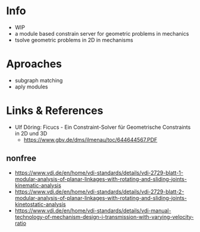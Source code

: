 # Info
- WIP
- a module based constrain server for geometric problems in mechanics
- tsolve geometric problems in 2D in mechanisms

# Aproaches
- subgraph matching
- aply modules

# Links & References
- Ulf Döring: Ficucs - Ein Constraint-Solver für Geometrische Constraints in 2D und 3D 
  - https://www.gbv.de/dms/ilmenau/toc/644644567.PDF
## nonfree
* https://www.vdi.de/en/home/vdi-standards/details/vdi-2729-blatt-1-modular-analysis-of-planar-linkages-with-rotating-and-sliding-joints-kinematic-analysis
* https://www.vdi.de/en/home/vdi-standards/details/vdi-2729-blatt-2-modular-analysis-of-planar-linkages-with-rotating-and-sliding-joints-kinetostatic-analysis
* https://www.vdi.de/en/home/vdi-standards/details/vdi-manual-technology-of-mechanism-design-i-transmission-with-varying-velocity-ratio
